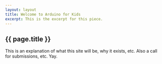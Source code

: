 ```yaml
---
layout: layout
title: Welcome to Arduino for Kids
excerpt: This is the excerpt for this piece.
---
```

<h2>{{ page.title }}</h2>
<div class="article_body">
<p>This is an explanation of what this site will be, why it exists, etc. Also a call for submissions, etc. Yay.
</div>